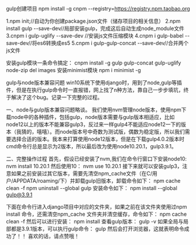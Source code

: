 ﻿gulp创建项目
npm install -g cnpm --registry=https://registry.npm.taobao.org

1.npm init;//自动为你创建package.json文件（储存项目的相关信息）
2.npm install gulp --save-dev//局部安装gulp，完成这后自动生成node_module文件
3.cnpm i gulp-uglify --save-dev //安装js文件压缩模块
4.cnpm i gulp-babel --save-dev//将es6转换成es5
5.cnpm i gulp-gulp-concat --save-dev//合并两个js文件

安装gulp模块一条命令搞定：
cnpm install -g gulp gulp-concat gulp-uglify node-zip del images
安装minimist模块
npm i minimist -g

gulp与node版本兼容问题
win10系统下使用django时，用到了node,gulp等插件，但是在执行gulp命令时一直报错，网上找了n种方法，靠自己一步步填坑，终于解决了这个bug。记录一下完整的过程。

一、node与gulp版本兼容问题略谈。
我们使用nvm管理node版本，使用npm下载node中的各种插件，包括gulp，node版本需要与gulp版本相适应，比如node12以上的版本不能兼容gulp3，反过来一样gulp4不能适应node12一下的版本（我猜的，嘻嘻）。而node版本号中奇数为测试版，偶数为稳定版，所以我们需要选择合适的版本。我本来打算使用node12版本，但是在下载gulp4.0.2版本时cmd命令行总是显示为2版本，所以最后改为使用node10.20.1，gulp3.9.1。

二、完整操作过程
首先，假设已经安装了nvm,我们在命令行窗口下安装node10:
nvm install 10.20.1
然后使用10：
nvm use 10.20.1
接下来就可以安装gulp3，注意如果之前安装过其它版本，需要先清空npm_cache文件（在C/用户/APPDATA/roaming/下）并卸载gulp旧版本，卸载命令如下：
npm cache clean -f
npm uninstall --global gulp
安装命令如下：
npm install --global gulp@3.9.1

下面在命令行进入django项目中对应的文件夹，如果之前在该文件夹使用过npm install 命令，还需清空npm_cache 文件夹并清空缓存，命令如下：
npm cache clean -f
然后可以进行安装：
npm install
查看gulp版本：
gulp -v
如果全局与局部都是3.9.1版本，可以执行gulp命令：
gulp
然后会打开浏览器，这就表明命令成功了！！
喜欢的话，请点赞哦！